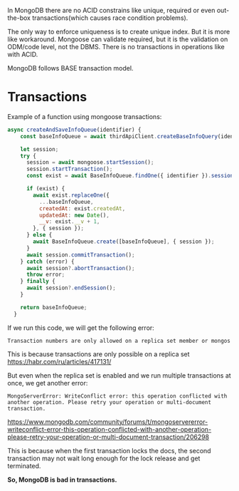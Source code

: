 In MongoDB there are no ACID constrains like unique, required or even out-the-box transactions(which causes race condition problems).

The only way to enforce uniqueness is to create unique index. But it is more like workaround.
Mongoose can validate required, but it is the validation on ODM/code level, not the DBMS.
There is no transactions in operations like with ACID.

MongoDB follows BASE transaction model.


# Transactions

Example of a function using mongoose transactions:
```javascript
async createAndSaveInfoQueue(identifier) {
    const baseInfoQueue = await thirdApiClient.createBaseInfoQuery(identifier);

    let session;
    try {
      session = await mongoose.startSession();
      session.startTransaction();
      const exist = await BaseInfoQueue.findOne({ identifier }).session(session);

      if (exist) {
        await exist.replaceOne({
          ...baseInfoQueue,
          createdAt: exist.createdAt,
          updatedAt: new Date(),
          __v: exist.__v + 1,
        }, { session });
      } else {
        await BaseInfoQueue.create([baseInfoQueue], { session });
      }
      await session.commitTransaction();
    } catch (error) {
      await session?.abortTransaction();
      throw error;
    } finally {
      await session?.endSession();
    }

    return baseInfoQueue;
  }
```

If we run this code, we will get the following error:

```Transaction numbers are only allowed on a replica set member or mongos```

This is because transactions are only possible on a replica set https://habr.com/ru/articles/417131/

But even when the replica set is enabled and we run multiple transactions at once, we get another error:

```MongoServerError: WriteConflict error: this operation conflicted with another operation. Please retry your operation or multi-document transaction.```

https://www.mongodb.com/community/forums/t/mongoservererror-writeconflict-error-this-operation-conflicted-with-another-operation-please-retry-your-operation-or-multi-document-transaction/206298

This is because when the first transaction locks the docs, the second transaction may not wait long enough for the lock release and get terminated.

__So, MongoDB is bad in transactions.__
